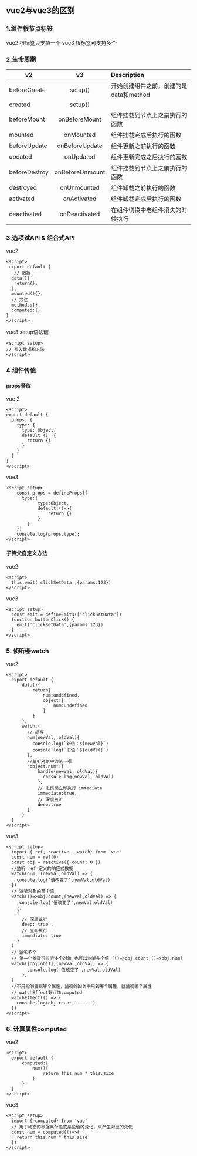 ## vue2与vue3的区别

### 1.组件根节点标签

vue2 根标签只支持一个 vue3 根标签可支持多个

### 2.生命周期
| v2            |        v3        | Description              |
|---------------|:----------------:|:-------------------------|
| beforeCreate  |     setup()      | 开始创建组件之前，创建的是data和method |
| created       |     setup()      |                          |
| beforeMount   |  onBeforeMount   | 组件挂载到节点上之前执行的函数          |
| mounted       |    onMounted     | 组件挂载完成后执行的函数             |
| beforeUpdate  |  onBeforeUpdate  | 组件更新之前执行的函数              |
| updated       |    onUpdated     | 组件更新完成之后执行的函数            |
| beforeDestroy | onBeforeUnmount  | 组件挂载到节点上之前执行的函数          |
| destroyed     |   onUnmounted    | 组件卸载之前执行的函数              |
| activated     |   onActivated    | 组件卸载完成后执行的函数             |
| deactivated   |  onDeactivated   | 在组件切换中老组件消失的时候执行         |

### 3.选项试API & 组合式API
vue2
```vue
<script>
 export default {
   // 数据
  data(){
   return{};
  },
  mounted(){},
  // 方法
  methods:{},
  computed:{}
}
</script>
```
vue3 setup语法糖
```vue
<script setup>
// 写入数据和方法
</script>
```
### 4.组件传值

#### props获取

vue 2
```vue
<script>
export default {
  props: {
    type: {
      type: Object,
      default ()  {
        return {}
      }
    }
  }
}
</script>
```
vue3
```vue
<script setup>
    const props = defineProps({
      type:{
            type:Object,
            default:()=>{
                return {}
            }
        }
    })
    console.log(props.type);
</script>
```
#### 子传父自定义方法

vue2
```vue
<script>
  this.emit('clickSetData',{params:123})
</script>
```
vue3
```vue
<script setup>
  const emit = defineEmits(['clickSetData'])
  function buttonClick() {
    emit('clickSetData',{params:123})
  }
</script>
```
### 5. 侦听器watch
vue2
```vue
<script>
  export default {
      data(){
          return{
              num:undefined,
              object:{
                  num:undefined
              }
          }
      },
      watch:{
        // 简写
        num(newVal, oldVal){
          console.log(`新值：${newVal}`)
          console.log(`旧值：${oldVal}`)
        },
        //监听对象中的某一项
        "object.num":{
            handle(newVal, oldVal){
              console.log(newVal, oldVal)
            },
            // 进页面立即执行 immediate
            immediate:true,
            // 深度监听
            deep:true
        }
      }
  }
</script>
```
vue3
```vue
<script setup>
  import { ref, reactive , watch} from 'vue'
  const num = ref(0)
  const obj = reactive({ count: 0 })
  //监听 ref 定义的响应式数据
  watch(num, (newVal,oldVal) => {
    console.log('值改变了',newVal,oldVal)
  })
  // 监听对象的某个值
  watch(()=>obj.count,(newVal,oldVal) => {
     console.log('值改变了',newVal,oldVal)
    },
    {
      // 深层监听
      deep: true ,
      // 立即执行
      immediate: true
    }
  )
  // 监听多个
  // 第一个参数可监听多个对象,也可以监听多个值 [()=>obj.count,()=>obj.num]
  watch([obj,obj1],(newVal,oldVal) => {
        console.log('值改变了',newVal,oldVal)
      },
  )
  //不用指明监视哪个属性，监视的回调中用到哪个属性，就监视哪个属性
  // watchEffect有点像computed
  watchEffect(() => {
    console.log(obj.count,'-----')
  })
</script>
```
### 6. 计算属性computed
vue2 
```vue
<script>
  export default {
      computed:{
          num(){
              return this.num * this.size
          }
      }
  }
</script>
```
vue3
```vue
<script setup>
  import { computed} from 'vue'
  // 用于动态的根据某个值或某些值的变化，来产生对应的变化
  const num = computed(()=>{
    return this.num * this.size
  })
</script>

```